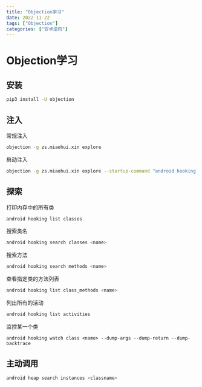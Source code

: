 ```yaml
---
title: "Objection学习"
date: 2022-11-22
tags: ["Objection"]
categories: ["安卓逆向"]
---
```


# Objection学习

## 安装

```bash
pip3 install -U objection
```

## 注入

常规注入

```bash
objection -g zs.miaohui.xin explore
```

启动注入

```bash
objection -g zs.miaohui.xin explore --startup-command "android hooking watch class xxx"
```

## 探索

打印内存中的所有类

```bash
android hooking list classes
```

搜索类名

```bash
android hooking search classes <name>
```

搜索方法

```bash
android hooking search methods <name>
```

查看指定类的方法列表

```bash
android hooking list class_methods <name>
```

列出所有的活动

```bash
android hooking list activities
```

监控某一个类

```
android hooking watch class <name> --dump-args --dump-return --dump-backtrace
```



## 主动调用

```bash
android heap search instances <classname>
```

